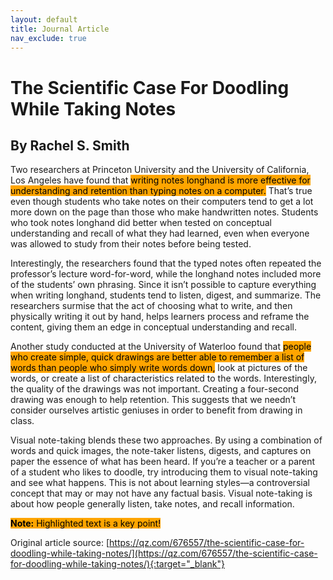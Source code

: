 ```yaml
---
layout: default
title: Journal Article
nav_exclude: true
---
```


# **The Scientific Case For Doodling While Taking Notes**
## By Rachel S. Smith

Two researchers at Princeton University and the University of California, Los Angeles have found that <mark style="background-color:orange;">writing notes longhand is more effective for understanding and retention than typing notes on a computer.</mark> That’s true even though students who take notes on their computers tend to get a lot more down on the page than those who make handwritten notes. Students who took notes longhand did better when tested on conceptual understanding and recall of what they had learned, even when everyone was allowed to study from their notes before being tested.

Interestingly, the researchers found that the typed notes often repeated the professor’s lecture word-for-word, while the longhand notes included more of the students’ own phrasing. Since it isn’t possible to capture everything when writing longhand, students tend to listen, digest, and summarize. The researchers surmise that the act of choosing what to write, and then physically writing it out by hand, helps learners process and reframe the content, giving them an edge in conceptual understanding and recall.

Another study conducted at the University of Waterloo found that <mark style="background-color:orange;">people who create simple, quick drawings are better able to remember a list of words than people who simply write words down,</mark> look at pictures of the words, or create a list of characteristics related to the words. Interestingly, the quality of the drawings was not important. Creating a four-second drawing was enough to help retention. This suggests that we needn’t consider ourselves artistic geniuses in order to benefit from drawing in class.

Visual note-taking blends these two approaches. By using a combination of words and quick images, the note-taker listens, digests, and captures on paper the essence of what has been heard. If you’re a teacher or a parent of a student who likes to doodle, try introducing them to visual note-taking and see what happens. This is not about learning styles—a controversial concept that may or may not have any factual basis. Visual note-taking is about how people generally listen, take notes, and recall information.

<mark style="background-color:orange;"><b>Note:</b> Highlighted text is a key point!</mark>

Original article source: [https://qz.com/676557/the-scientific-case-for-doodling-while-taking-notes/](https://qz.com/676557/the-scientific-case-for-doodling-while-taking-notes/){:target="_blank"}
